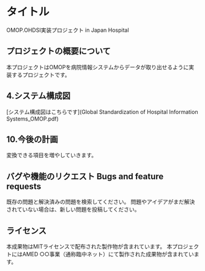 # タイトル
OMOP.OHDSI実装プロジェクト in Japan Hospital

## プロジェクトの概要について
本プロジェクトはOMOPを病院情報システムからデータが取り出せるように実装するプロジェクトです。

## 4.システム構成図
[システム構成図はこちらです](Global Standardization of Hospital Information Systems_OMOP.pdf)


## 10.今後の計画
変換できる項目を増やしていきます。
## バグや機能のリクエスト Bugs and feature requests
既存の問題と解決済みの問題を検索してください。 問題やアイデアがまだ解決されていない場合は、新しい問題を投稿してください。

## ライセンス
本成果物はMITライセンスで配布された製作物が含まれています。
本プロジェクトにはAMED ○○事業（通称臨中ネット）にて製作された成果物が含まれています。

